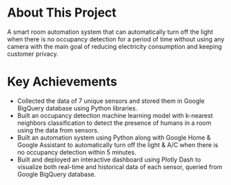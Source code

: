 # About This Project

A smart room automation system that can automatically turn off the light when there is no occupancy detection for a period of time without using any camera with the main goal of reducing electricity consumption and keeping customer privacy.


# Key Achievements

-   Collected the data of 7 unique sensors and stored them in Google BigQuery database using Python libraries.
-   Built an occupancy detection machine learning model with k-nearest neighbors classification to detect the presence of humans in a room using the data from sensors.
-   Built an automation system using Python along with Google Home & Google Assistant to automatically turn off the light & A/C when there is no occupancy detection within 5 minutes.
-   Built and deployed an interactive dashboard using Plotly Dash to visualize both real-time and historical data of each sensor, queried from Google BigQuery database.
